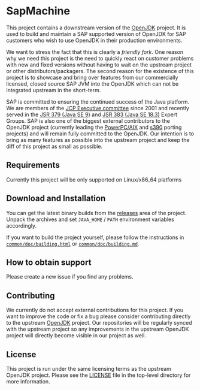 # SapMachine
This project contains a downstream version of the [OpenJDK](http://openjdk.java.net/) project. It is used to build and maintain a SAP supported version of OpenJDK for SAP customers who wish to use OpenJDK in their production environments.

We want to stress the fact that this is clearly a *friendly fork*. One reason why we need this project is the need to quickly react on customer problems with new and fixed versions without having to wait on the upstream project or other distributors/packagers. The second reason for the existence of this project is to showcase and bring over features from our commercially licensed, closed source SAP JVM into the OpenJDK which can not be integrated upstream in the short-term.

SAP is committed to ensuring the continued success of the Java platform. We are members of the [JCP Executive committee](https://jcp.org/en/participation/committee) since 2001 and recently served in the [JSR 379 (Java SE 9)](https://www.jcp.org/en/jsr/detail?id=379) and [JSR 383 (Java SE 18.3)](https://www.jcp.org/en/jsr/detail?id=383) Expert Groups. SAP is also one of the biggest external contributors to the OpenJDK project (currently leading the [PowerPC/AIX](http://openjdk.java.net/projects/ppc-aix-port/) and [s390](http://openjdk.java.net/projects/s390x-port/) porting projects) and will remain fully committed to the OpenJDK. Our intention is to bring as many features as possible into the upstream project and keep the diff of this project as small as possible.

## Requirements
Currently this project will be only supported on Linux/x86_64 platforms

## Download and Installation
You can get the latest binary builds from the [releases](https://github.com/SAP/SapMachine) area of the project. Unpack the archives and set `JAVA_HOME` / `PATH` environment variables accordingly.

If you want to build the project yourself, please follow the instructions in [`common/doc/building.html`]() or [`common/doc/building.md`]().

## How to obtain support
Please create a new issue if you find any problems.

## Contributing
We currently do not accept external contributions for this project. If you want to improve the code or fix a bug please consider contributing directly to the upstream [OpenJDK](http://openjdk.java.net/contribute/) project. Our repositories will be regularly synced with the upstream project so any improvements in the upstream OpenJDK project will directly become visible in our project as well.

## License
This project is run under the same licensing terms as the upstream OpenJDK project. Please see the [LICENSE](LICENSE) file in the top-level directory for more information.
